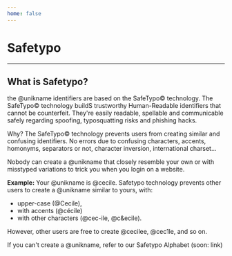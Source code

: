 ```yaml
---
home: false
---
```


# Safetypo 
------------------------------------------
What is Safetypo?
------------------------------------------
the @unikname identifiers are based on the SafeTypo© technology. 
The SafeTypo© technology buildS trustworthy Human-Readable identifiers that cannot be counterfeit.
They're easily readable, spellable and communicable safely regarding spoofing, typosquatting risks and phishing hacks.

Why?
The SafeTypo© technology prevents users from creating similar and confusing identifiers.
No errors due to confusing characters, accents, homonyms, separators or not, character inversion, international charset…

Nobody can create a @unikname that closely resemble your own or with misstyped variations to trick you when you login on a website.

**Example:**
Your @unikname is @cecile.
Safetypo technology prevents other users to create a @unikname similar to yours, with:
- upper-case (@Cecile), 
- with accents (@cécile)
- with other characters (@cec-ile, @c&ecile).

However, other users are free to create @cecilee, @cec1le, and so on.

If you can't create a @unikname, refer to our Safetypo Alphabet (soon: link)

